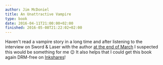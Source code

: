 ```yaml
---
author: Jim McDoniel
title: An Unattractive Vampire
type: book
date: 2016-04-11T21:00:00+02:00
finished: 2016-05-08T21:22:02+02:00
---
```


Haven't read a vampire story in a long time and after listening to the interview
on Sword & Laser with the author
[at the end of March](http://swordandlaser.com/home/2016/3/22/sl-podcast-248-the-truth-about-vampires)
I suspected this would be something for me 😉 It also helps that I could get this
book again DRM-free on
[Inkshares](https://www.inkshares.com/books/an-unattractive-vampire-4284)!
